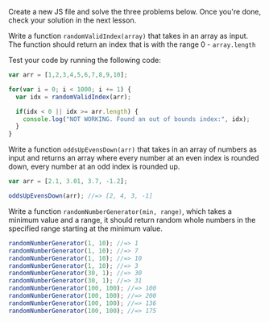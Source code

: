 Create a new JS file and solve the three problems below. Once you're done, check your solution in the next lesson.

Write a function `randomValidIndex(array)` that takes in an array as input.
The function should return an index that is with the range 0 - `array.length`

Test your code by running the following code:

```js
var arr = [1,2,3,4,5,6,7,8,9,10];

for(var i = 0; i < 1000; i += 1) {
  var idx = randomValidIndex(arr);

  if(idx < 0 || idx >= arr.length) {
    console.log("NOT WORKING. Found an out of bounds index:", idx);
  }
}
```

Write a function `oddsUpEvensDown(arr)` that takes in an array of numbers as input and returns an array where every number at an even index is rounded down, every number at an odd index is rounded up.

```js
var arr = [2.1, 3.01, 3.7, -1.2];

oddsUpEvensDown(arr); //=> [2, 4, 3, -1]
```

Write a function `randomNumberGenerator(min, range)`, which takes a minimum value and a range, it should return random whole numbers in the specified range starting at the minimum value.

```js
randomNumberGenerator(1, 10); //=> 1
randomNumberGenerator(1, 10); //=> 7
randomNumberGenerator(1, 10); //=> 10
randomNumberGenerator(1, 10); //=> 3
randomNumberGenerator(30, 1); //=> 30
randomNumberGenerator(30, 1); //=> 31
randomNumberGenerator(100, 100); //=> 100
randomNumberGenerator(100, 100); //=> 200
randomNumberGenerator(100, 100); //=> 136
randomNumberGenerator(100, 100); //=> 175
```

